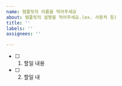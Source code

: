```yaml
---
name: 템플릿의 이름을 적어주세요
about: 템플릿의 설명을 적어주세요.(ex. 사용처 등)
title: ''
labels: ''
assignees: ''

---
```


- [ ] 1. 할일
내용

- [ ] 2. 할일 내
